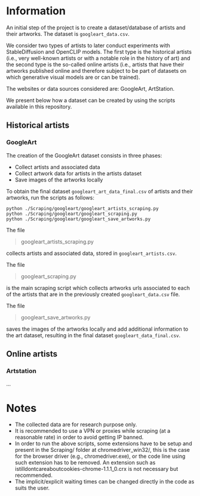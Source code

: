 # Information
An initial step of the project is to create a dataset/database of artists and their artworks. The dataset is `googleart_data.csv`.

We consider two types of artists to later conduct experiments with StableDiffusion and OpenCLIP models. The first type is the historical artists (i.e., very well-known artists or with a notable role in the history of art) and the second type is the so-called online artists (i.e., artists that have their artworks published online and therefore subject to be part of datasets on which generative visual models are or can be trained).

The websites or data sources considered are: GoogleArt, ArtStation.

We present below how a dataset can be created by using the scripts available in this repository. 
## **Historical artists**
### **GoogleArt**
The creation of the GoogleArt dataset consists in three phases:
- Collect artists and associated data
- Collect artwork data for artists in the artists dataset
- Save images of the artworks locally

To obtain the final dataset `googleart_art_data_final.csv` of artists and their artworks, run the scripts as follows:
```
python ./Scraping/googleart/googleart_artists_scraping.py
python ./Scraping/googleart/googleart_scraping.py
python ./Scraping/googleart/googleart_save_artworks.py
```

The file  
> googleart_artists_scraping.py

collects artists and associated data, stored in `googleart_artists.csv`.

The file
> googleart_scraping.py

is the main scraping script which collects artworks urls associated to each of the artists that are in the previously created `googleart_data.csv` file.

The file
> googleart_save_artworks.py

saves the images of the artworks locally and add additional information to the art dataset, resulting in the final dataset `googleart_data_final.csv`.

## **Online artists**
### **Artstation**
...

# Notes
- The collected data are for research purpose only. 
- It is recommended to use a VPN or proxies while scraping (at a reasonable rate) in order to avoid getting IP banned.
- In order to run the above scripts, some extensions have to be setup and present in the Scraping/ folder at chromedriver_win32/, this is the case for the browser driver (e.g., chromedriver.exe), or the code line using such extension has to be removed. An extension such as istilldontcareaboutcookies-chrome-1.1.1_0.crx is not necessary but recommended.   
- The implicit/explicit waiting times can be changed directly in the code as suits the user.